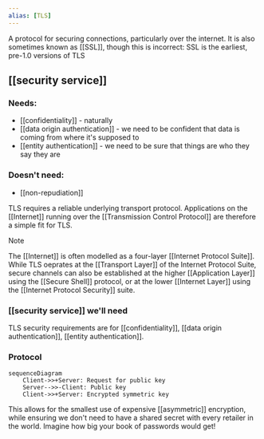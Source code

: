 ```yaml
---
alias: [TLS]
---
```

A protocol for securing connections, particularly over the internet. It is also sometimes known as [[SSL]], though this is incorrect: SSL is the earliest, pre-1.0 versions of TLS

## [[security service]]
### Needs:
- [[confidentiality]] - naturally
- [[data origin authentication]] - we need to be confident that data is coming from where it's supposed to
- [[entity authentication]] - we need to be sure that things are who they say they are
### Doesn't need:
- [[non-repudiation]]

TLS requires a reliable underlying transport protocol. Applications on the [[Internet]] running over the [[Transmission Control Protocol]] are therefore a simple fit for TLS. 

>[!note]
>The [[Internet]] is often modelled as a four-layer [[Internet Protocol Suite]]. While TLS oeprates at the [[Transport Layer]] of the Internet Protocol Suite, secure channels can also be established at the higher [[Application Layer]] using the [[Secure Shell]] protocol, or at the lower [[Internet Layer]] using the [[Internet Protocol Security]] suite.

### [[security service]] we'll need
TLS security requirements are for [[confidentiality]], [[data origin authentication]], [[entity authentication]]. 

### Protocol
```mermaid
sequenceDiagram
	Client->>+Server: Request for public key 
	Server-->>-Client: Public key
	Client->>+Server: Encrypted symmetric key 
```
This allows for the smallest use of expensive [[asymmetric]] encryption, while ensuring we don't need to have a shared secret with every retailer in the world. Imagine how big your book of passwords would get!